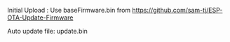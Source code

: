 Initial Upload : Use baseFirmware.bin from https://github.com/sam-tj/ESP-OTA-Update-Firmware

Auto update file: update.bin
